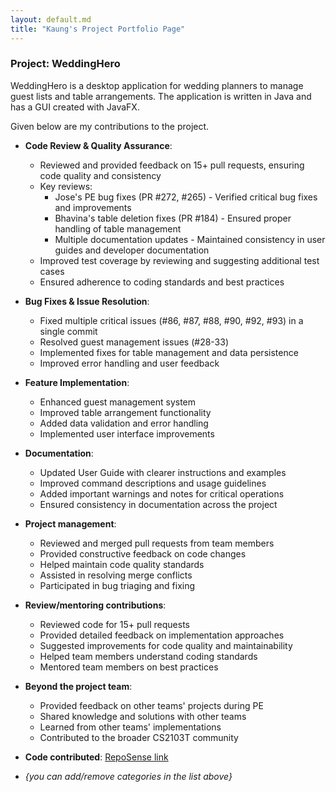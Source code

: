 ```yaml
---
layout: default.md
title: "Kaung's Project Portfolio Page"
---
```


### Project: WeddingHero

WeddingHero is a desktop application for wedding planners to manage guest lists and table arrangements. The application is written in Java and has a GUI created with JavaFX.

Given below are my contributions to the project.

* **Code Review & Quality Assurance**:
    * Reviewed and provided feedback on 15+ pull requests, ensuring code quality and consistency
    * Key reviews:
        * Jose's PE bug fixes (PR #272, #265) - Verified critical bug fixes and improvements
        * Bhavina's table deletion fixes (PR #184) - Ensured proper handling of table management
        * Multiple documentation updates - Maintained consistency in user guides and developer documentation
    * Improved test coverage by reviewing and suggesting additional test cases
    * Ensured adherence to coding standards and best practices

* **Bug Fixes & Issue Resolution**:
    * Fixed multiple critical issues (#86, #87, #88, #90, #92, #93) in a single commit
    * Resolved guest management issues (#28-33)
    * Implemented fixes for table management and data persistence
    * Improved error handling and user feedback

* **Feature Implementation**:
    * Enhanced guest management system
    * Improved table arrangement functionality
    * Added data validation and error handling
    * Implemented user interface improvements

* **Documentation**:
    * Updated User Guide with clearer instructions and examples
    * Improved command descriptions and usage guidelines
    * Added important warnings and notes for critical operations
    * Ensured consistency in documentation across the project

* **Project management**:
    * Reviewed and merged pull requests from team members
    * Provided constructive feedback on code changes
    * Helped maintain code quality standards
    * Assisted in resolving merge conflicts
    * Participated in bug triaging and fixing

* **Review/mentoring contributions**:
    * Reviewed code for 15+ pull requests
    * Provided detailed feedback on implementation approaches
    * Suggested improvements for code quality and maintainability
    * Helped team members understand coding standards
    * Mentored team members on best practices

* **Beyond the project team**:
    * Provided feedback on other teams' projects during PE
    * Shared knowledge and solutions with other teams
    * Learned from other teams' implementations
    * Contributed to the broader CS2103T community

* **Code contributed**: [RepoSense link]()

* _{you can add/remove categories in the list above}_
